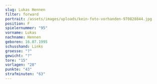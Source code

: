 ```yaml
---
slug: Lukas Hennen
filter: forward
portrait: /assets/images/uploads/kein-foto-vorhanden-970828844.jpg
position: F
spielernummer: "95"
vorname: Lukas
nachname: Hennen
geboren: 16.07.1995
schusshand: Links
groesse: "?"
gewicht: "?"
tore: "15"
vorlagen: "28"
punkte: "43"
strafminuten: "63"
---
```

